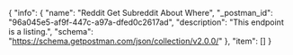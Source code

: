 {
  "info": {
    "name": "Reddit Get Subreddit About Where",
    "_postman_id": "96a045e5-af9f-447c-a97a-dfed0c2617ad",
    "description": "This endpoint is a listing.",
    "schema": "https://schema.getpostman.com/json/collection/v2.0.0/"
  },
  "item": []
}